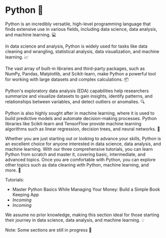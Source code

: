 # Python :snake:

Python is an incredibly versatile, high-level programming language that finds extensive use in various fields, including data science, data analysis, and machine learning. :computer:

In data science and analysis, Python is widely used for tasks like data cleaning and wrangling, statistical analysis, data visualization, and machine learning. :chart_with_upwards_trend:

The vast array of built-in libraries and third-party packages, such as NumPy, Pandas, Matplotlib, and Scikit-learn, make Python a powerful tool for working with large datasets and complex calculations. :package:

Python's exploratory data analysis (EDA) capabilities help researchers summarize and visualize datasets to gain insights, identify patterns, and relationships between variables, and detect outliers or anomalies. :mag:

Python is also highly sought after in machine learning, where it is used to build predictive models and automate decision-making processes. Python libraries like Scikit-learn and TensorFlow provide machine learning algorithms such as linear regression, decision trees, and neural networks. :robot:

Whether you are just starting out or looking to advance your skills, Python is an excellent choice for anyone interested in data science, data analysis, and machine learning. With our three comprehensive tutorials, you can learn Python from scratch and master it, covering basic, intermediate, and advanced topics. Once you are comfortable with Python, you can explore other topics such as data cleaning with Python, machine learning, and more. :rocket:

Tutorials:

* Master Python Basics While Managing Your Money: Build a Simple Book Keeping App
* *Incoming*
* *Incoming*

We assume no prior knowledge, making this section ideal for those starting their journey in data science, data analysis, and machine learning. :bulb:

Note: Some sections are still in progress :construction:
